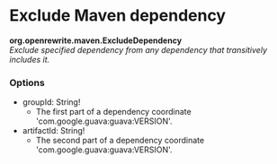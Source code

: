 # Exclude Maven dependency

**org.openrewrite.maven.ExcludeDependency**  
_Exclude specified dependency from any dependency that transitively includes it._

### Options

* groupId: String!
  * The first part of a dependency coordinate 'com.google.guava:guava:VERSION'.
* artifactId: String!
  * The second part of a dependency coordinate 'com.google.guava:guava:VERSION'.


